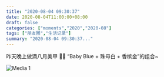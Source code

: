 ```yaml
---
title: "2020-08-04 09:30:37"
date: 2020-08-04T11:00:00+08:00
draft: false
categories: ["moments","2020","2020-08"]
tags: ["朋友圈","生活记录"]
summary: "2020-08-04 09:30:37..."
---
```


昨天晚上做滴八月美甲 💅🏻
“Baby Blue + 珠母白 + 香槟金”的组合~

![Media 1](/Moments/photos/2020-08-04/202008040930370.jpg)

